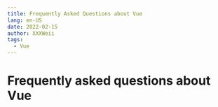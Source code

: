 ```yaml
---
title: Frequently Asked Questions about Vue
lang: en-US
date: 2022-02-15
author: XXXWeii
tags:
  - Vue
---
```


# Frequently asked questions about Vue
